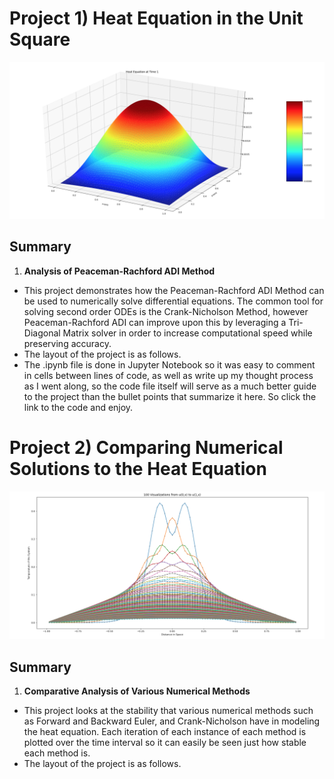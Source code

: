 # Project 1) Heat Equation in the Unit Square

<p align="center">
  <img src="/images/Heat_Equation_3D.png">
</p>

## Summary

1. **Analysis of Peaceman-Rachford ADI Method**
- This project demonstrates how the Peaceman-Rachford ADI Method can be used to numerically solve differential equations. The common tool for solving second order ODEs is the Crank-Nicholson Method, however Peaceman-Rachford ADI can improve upon this by leveraging a Tri-Diagonal Matrix solver in order to increase computational speed while preserving accuracy.
- The layout of the project is as follows.
- The .ipynb file is done in Jupyter Notebook so it was easy to comment in cells between lines of code, as well as write up my thought process as I went along, so the code file itself will serve as a much better guide to the project than the bullet points that summarize it here. So click the link to the code and enjoy.


# Project 2) Comparing Numerical Solutions to the Heat Equation

<p align="center">
  <img src="/images/Heat_Equation.png">
</p>

## Summary

1. **Comparative Analysis of Various Numerical Methods** 
- This project looks at the stability that various numerical methods such as Forward and Backward Euler, and Crank-Nicholson have in modeling the heat equation. Each iteration of each instance of each method is plotted over the time interval so it can easily be seen just how stable each method is.
- The layout of the project is as follows.
